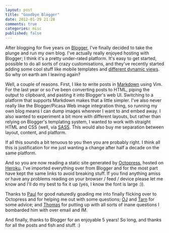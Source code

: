 ```yaml
---
layout: post
title: "Goodbye Blogger"
date: 2012-01-29 21:28
comments: true
categories: misc
published: false
---
```


After blogging for five years on [Blogger](http://www.blogger.com), I've finally decided to take the plunge and run my own blog. I've actually really enjoyed hosting with Blogger; I think it's a pretty under-rated platform. It's easy to get started, possible to do all sorts of crazy customisations, and they've recently started adding some cool stuff like mobile templates and [different dynamic views](http://buzz.blogger.com/2011/03/fresh-new-perspectives-for-your-blog.html). So why on earth am I leaving again?

<!--more-->

Well, a couple of reasons. First, I like to write posts in [Markdown](http://en.wikipedia.org/wiki/Markdown) using Vim. For the last year or so I've been converting posts to HTML, piping the output to clipboard, and pasting it into Blogger's web UI. Switching to a platform that supports Markdown makes that a little simpler. I've also never really like the Blogger/Picasa Web image integration thing, so running my own blog means I can dump images wherever I want to and embed away. I also wanted to experiment a bit more with different layouts, but rather than relying on Blogger's templating system, I wanted to work with straight HTML and CSS (well, via [SASS](http://en.wikipedia.org/wiki/Sass_(stylesheet_language)). This would also buy me separation between layout, content, and platform.

If all this sounds a bit tenuous to you then you are probably right. I think all this is justification for me just wanting a change after half a decade on the same platform.

And so you are now reading a static site generated by [Octopress](http://octopress.org/), hosted on [Heroku](http://www.heroku.com/). I've imported everything over from Blogger and for the most part have kept the same links to avoid breaking stuff. If you find anything amiss or have any problems reading on your browser / feed / device please let me know and I'll do my best to fix it up (yes, I know the font is large :)).

Thanks to [Paul](https://twitter.com/aeoth) for good naturedly goading me into finally flicking over to Octopress and for helping me out with some questions; [OJ](http://twitter.com/thecolonial) and [Tarn](https://twitter.com/tarnacious) for some advice; and [Thomas](https://twitter.com/thomasjo) for putting up with all sorts of inane questions I bombarded him with over email and IM.

And finally, thanks to Blogger for an enjoyable 5 years! So long, and thanks for all the posts and fish and stuff. :)

